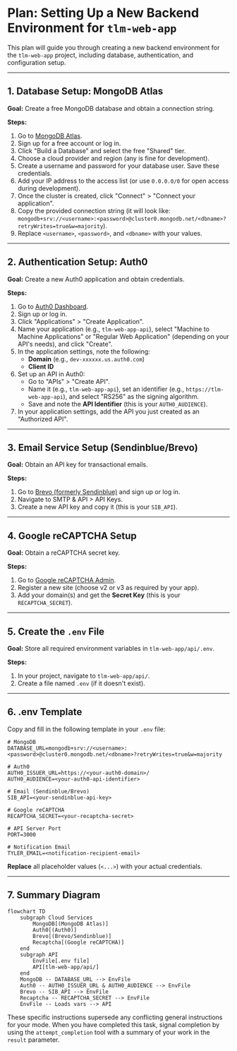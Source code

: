# Plan: Setting Up a New Backend Environment for `tlm-web-app`

This plan will guide you through creating a new backend environment for the `tlm-web-app` project, including database, authentication, and configuration setup.

---

## 1. Database Setup: MongoDB Atlas

**Goal:** Create a free MongoDB database and obtain a connection string.

**Steps:**
1. Go to [MongoDB Atlas](https://www.mongodb.com/atlas/database).
2. Sign up for a free account or log in.
3. Click "Build a Database" and select the free "Shared" tier.
4. Choose a cloud provider and region (any is fine for development).
5. Create a username and password for your database user. Save these credentials.
6. Add your IP address to the access list (or use `0.0.0.0/0` for open access during development).
7. Once the cluster is created, click "Connect" > "Connect your application".
8. Copy the provided connection string (it will look like: `mongodb+srv://<username>:<password>@cluster0.mongodb.net/<dbname>?retryWrites=true&w=majority`).
9. Replace `<username>`, `<password>`, and `<dbname>` with your values.

---

## 2. Authentication Setup: Auth0

**Goal:** Create a new Auth0 application and obtain credentials.

**Steps:**
1. Go to [Auth0 Dashboard](https://manage.auth0.com/).
2. Sign up or log in.
3. Click "Applications" > "Create Application".
4. Name your application (e.g., `tlm-web-app-api`), select "Machine to Machine Applications" or "Regular Web Application" (depending on your API's needs), and click "Create".
5. In the application settings, note the following:
   - **Domain** (e.g., `dev-xxxxxx.us.auth0.com`)
   - **Client ID**
6. Set up an API in Auth0:
   - Go to "APIs" > "Create API".
   - Name it (e.g., `tlm-web-app-api`), set an identifier (e.g., `https://tlm-web-app-api`), and select "RS256" as the signing algorithm.
   - Save and note the **API Identifier** (this is your `AUTH0_AUDIENCE`).
7. In your application settings, add the API you just created as an "Authorized API".

---

## 3. Email Service Setup (Sendinblue/Brevo)

**Goal:** Obtain an API key for transactional emails.

**Steps:**
1. Go to [Brevo (formerly Sendinblue)](https://www.brevo.com/) and sign up or log in.
2. Navigate to SMTP & API > API Keys.
3. Create a new API key and copy it (this is your `SIB_API`).

---

## 4. Google reCAPTCHA Setup

**Goal:** Obtain a reCAPTCHA secret key.

**Steps:**
1. Go to [Google reCAPTCHA Admin](https://www.google.com/recaptcha/admin/create).
2. Register a new site (choose v2 or v3 as required by your app).
3. Add your domain(s) and get the **Secret Key** (this is your `RECAPTCHA_SECRET`).

---

## 5. Create the `.env` File

**Goal:** Store all required environment variables in `tlm-web-app/api/.env`.

**Steps:**
1. In your project, navigate to `tlm-web-app/api/`.
2. Create a file named `.env` (if it doesn't exist).

---

## 6. .env Template

Copy and fill in the following template in your `.env` file:

```env
# MongoDB
DATABASE_URL=mongodb+srv://<username>:<password>@cluster0.mongodb.net/<dbname>?retryWrites=true&w=majority

# Auth0
AUTH0_ISSUER_URL=https://<your-auth0-domain>/
AUTH0_AUDIENCE=<your-auth0-api-identifier>

# Email (Sendinblue/Brevo)
SIB_API=<your-sendinblue-api-key>

# Google reCAPTCHA
RECAPTCHA_SECRET=<your-recaptcha-secret>

# API Server Port
PORT=3000

# Notification Email
TYLER_EMAIL=<notification-recipient-email>
```

**Replace** all placeholder values (`<...>`) with your actual credentials.

---

## 7. Summary Diagram

```mermaid
flowchart TD
    subgraph Cloud Services
        MongoDB[(MongoDB Atlas)]
        Auth0[(Auth0)]
        Brevo[(Brevo/Sendinblue)]
        Recaptcha[(Google reCAPTCHA)]
    end
    subgraph API
        EnvFile[.env file]
        API[tlm-web-app/api/]
    end
    MongoDB -- DATABASE_URL --> EnvFile
    Auth0 -- AUTH0_ISSUER_URL & AUTH0_AUDIENCE --> EnvFile
    Brevo -- SIB_API --> EnvFile
    Recaptcha -- RECAPTCHA_SECRET --> EnvFile
    EnvFile -- Loads vars --> API
```

These specific instructions supersede any conflicting general instructions for your mode. When you have completed this task, signal completion by using the `attempt_completion` tool with a summary of your work in the `result` parameter.